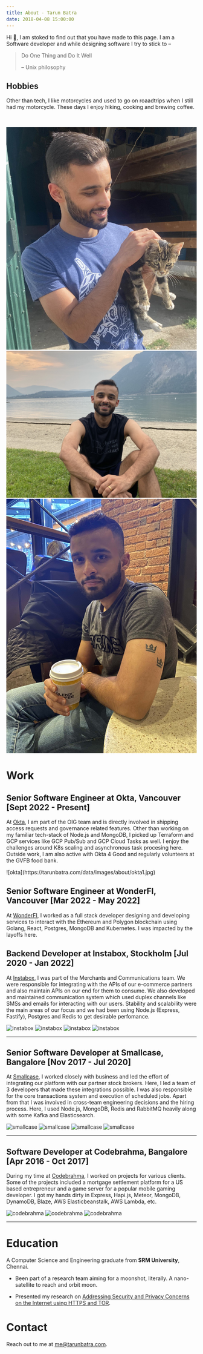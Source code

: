 ```yaml
---
title: About - Tarun Batra
date: 2018-04-08 15:00:00
---
```

Hi 👋, I am stoked to find out that you have made to this page. I am a Software developer and while designing software I try to stick to –

> Do One Thing and Do It Well
>
> – Unix philosophy

## Hobbies
Other than tech, I like motorcycles and used to go on roaadtrips when I still had my motorcycle. These days I enjoy hiking, cooking and brewing coffee.

<br>

<div class="gallery me">

![Me](/data/images/about/me.jpg)
![Me](/data/images/about/me2.jpg)
![Me](/data/images/about/me3.jpg)

</div>

# Work

## Senior Software Engineer at Okta, Vancouver [Sept 2022 - Present]
At [Okta](https://okta.com), I am part of the OIG team and is directly involved in shipping access requests and governance related features. Other than working on my familiar tech-stack of Node.js and MongoDB, I picked up Terraform and GCP services like GCP Pub/Sub and GCP Cloud Tasks as well. I enjoy the challenges around K8s scaling and asynchronous task procesing here. Outside work, I am also active with Okta 4 Good and regularly volunteers at the GVFB food bank.

<div class="gallery row">
  ![okta](https://tarunbatra.com/data/images/about/okta1.jpg)
</div>

## Senior Software Engineer at WonderFI, Vancouver [Mar 2022 - May 2022]
At [WonderFI](https://wonder.fi), I worked as a full stack developer designing and developing services to interact with the Ethereum and Polygon blockchain using Golang, React, Postgres, MongoDB and Kubernetes. I was impacted by the layoffs here.

## Backend Developer at Instabox, Stockholm [Jul 2020 - Jan 2022]

At [Instabox](https://instabox.se), I was part of the Merchants and Communications team. We were responsible for integrating with the APIs of our e-commerce partners and also maintain APIs on our end for them to consume. We also developed and maintained communication system which used duplex channels like SMSs and emails for interacting with our users. Stability and scalability were the main areas of our focus and we had been using Node.js (Express, Fastify), Postgres and Redis to get desirable perfomance.

<div class="gallery row">

  ![instabox](https://tarunbatra.com/data/images/about/instabox1.jpg)
  ![instabox](https://tarunbatra.com/data/images/about/instabox2.jpg)
  ![instabox](https://tarunbatra.com/data/images/about/instabox3.jpg)
  ![instabox](https://tarunbatra.com/data/images/about/instabox4.jpg)

</div>

---
## Senior Software Developer at Smallcase, Bangalore [Nov 2017 - Jul 2020]

At [Smallcase](https://smallcase.com), I worked closely with business and led the effort of integrating our platform with our partner stock brokers. Here, I led a team of 3 developers that made these integrations possible. I was also responsible for the core transactions system and execution of scheduled jobs. Apart from that I was involved in cross-team engineering decisions and the hiring process. Here, I used Node.js, MongoDB, Redis and RabbitMQ heavily along with some Kafka and Elasticsearch.

<div class="gallery row">

  ![smallcase](https://tarunbatra.com/data/images/about/smallcase1.jpg)
  ![smallcase](https://tarunbatra.com/data/images/about/smallcase2.jpg)
  ![smallcase](https://tarunbatra.com/data/images/about/smallcase3.jpg)
  ![smallcase](https://tarunbatra.com/data/images/about/smallcase4.jpg)

</div>


---
## Software Developer at Codebrahma, Bangalore [Apr 2016 - Oct 2017]

During my time at [Codebrahma](https://codebrahma.com), I worked on projects for various clients. Some of the projects included a mortgage settlement platform for a US based entrepreneur and a game server for a popular mobile gaming developer. I got my hands dirty in Express, Hapi.js, Meteor, MongoDB, DynamoDB, Blaze, AWS Elasticbeanstalk, AWS Lambda, etc.

<div class="gallery row">

  ![codebrahma](https://tarunbatra.com/data/images/about/codebrahma1.jpg)
  ![codebrahma](https://tarunbatra.com/data/images/about/codebrahma2.jpg)
  ![codebrahma](https://tarunbatra.com/data/images/about/codebrahma4.jpg)

</div>

---
# Education

A Computer Science and Engineering graduate from **SRM University**, Chennai.

* Been part of a research team aiming for a moonshot, literally. A nano-satellite to reach and orbit moon.

* Presented my research on [Addressing Security and Privacy Concerns on the Internet using HTTPS and TOR](http://slides.com/tarunbatra/onion_routing).

# Contact

Reach out to me at [me@tarunbatra.com](mailto:me@tarunbatra.com).

<link rel="stylesheet" href="./style.css">